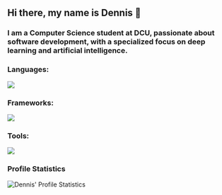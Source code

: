 ## Hi there, my name is Dennis 👋

### I am a Computer Science student at DCU, passionate about software development, with a specialized focus on deep learning and artificial intelligence.

### Languages: 

 <img src="https://skillicons.dev/icons?i=py,c,cpp,java,js,html,css,mysql"/>

### Frameworks:

 <img src="https://skillicons.dev/icons?i=django,pytorch,react,nodejs" />
            
### Tools:

 <img src="https://skillicons.dev/icons?i=docker,git,linux,npm,vscode" />

### Profile Statistics

<img src="https://github-readme-stats.vercel.app/api?username=denniscustiuc&show_icons=true&theme=dark" alt="Dennis' Profile Statistics" align="center" /></p>
<!--
**denniscustiuc/denniscustiuc** is a ✨ _special_ ✨ repository because its `README.md` (this file) appears on your GitHub profile.
